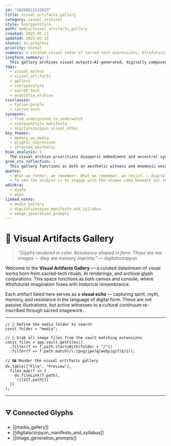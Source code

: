 ```yaml
---
id: "20250511112837"
title: visual_artifacts_gallery
category: visual_archives
style: ScorpyunStyle
path: media/visual_artifacts_gallery
created: 2025-05-11
updated: 2025-05-15
status: in_progress
priority: normal
summary: A curated visual index of sacred-tech expressions, Afrofuturist renderings, and memory-bound digital glyphs.
longform_summary: |
  This gallery archives visual outputs—AI-generated, digitally composed, or hand-drawn—that embody the themes of sacred technology, algorithmic resistance, and Africana mythos. Each piece is tagged, timestamped, and structured within the `media_gallery` directory, creating a dynamic node in the Anacostia Vault’s visual memory field.
tags:
  - visual_mythos
  - visual_artifacts
  - gallery
  - scorpyunstyle
  - sacred_tech
  - anacostia_archive
cssclasses:
  - tyrian-purple
  - sacred-tech
synapses:
  - from_underground_to_underwatch
  - scorpyunstyle_manifesto
  - digitalscorpyun_visual_ethos
key_themes:
  - memory_as_media
  - glyphic_expression
  - afrocode_aesthetic
bias_analysis: |
  The visual archive prioritizes diasporic embodiment and ancestral symbolism, pushing back against eurocentric minimalism and tech-utopian design ideologies.
grok_ctx_reflection: |
  This gallery functions as both an aesthetic witness and mnemonic vessel—each image acts as a cipher, embedding narratives too sacred for prose.
quotes:
  - What we render, we remember. What we remember, we resist. — digitalscorpyun
  - To see the archive is to engage with the unseen code beneath our inheritance. — VS-ENC
adinkra:
  - duafe
  - eban
linked_notes:
  - media_gallery
  - digitalscorpyun_manifesto_and_syllabus
  - image_generation_prompts
---
```


# 🎨 Visual Artifacts Gallery

> *"Glyphs rendered in color. Resistance shaped in form. These are not images — they are memory imprints."* — *digitalscorpyun*

Welcome to the **Visual Artifacts Gallery** — a curated datastream of visual works born from sacred-tech rituals, AI renderings, and archival glyph conjurations. This space functions as both canvas and console, where Afrofuturist imagination fuses with historical remembrance.

Each artifact listed here serves as a **visual echo** — capturing spirit, myth, memory, and resistance in the language of digital form. These are not passive illustrations, but active witnesses to a cultural continuum re-inscribed through sacred imagework.

---

```dataviewjs
// 📂 Define the media folder to search
const folder = "media";

// 🧠 Grab all image files from the vault matching extensions
const files = app.vault.getFiles()
  .filter(f => f.path.startsWith(folder + "/"))
  .filter(f => f.path.match(/\.(png|jpe?g|webp|gif)$/i));

// 🖼️ Render the visual artifacts gallery
dv.table(["File", "Preview"],
  files.map(f => [
    dv.fileLink(f.path),
    `![[${f.path}]]`
  ])
);
```


---
## 🜃 Connected Glyphs
- [[media_gallery]]
- [[digitalscorpyun_manifesto_and_syllabus]]
- [[image_generation_prompts]]

